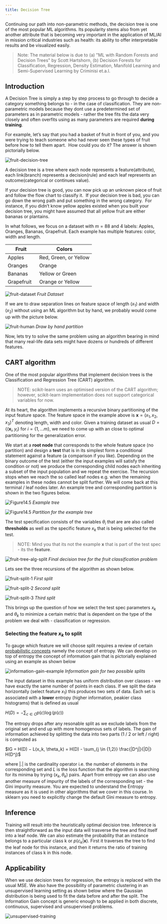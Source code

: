 ```yaml
---
title: Decision Tree
---
```


Continuing our path into non-parametric methods, the decision tree is one of the most popular ML algorithms. Its popularity stems also from yet another attribute that is becoming very important in the application of ML/AI in mission critical industries such as health: its ability to offer interpretable results and be visualized easily. 

> Note: The material below is due to (a) "ML with Random Forests and Decision Trees" by Scott Hartshorn, (b) Decision Forests for Classification, Regression, Density Estimation, Manifold Learning and Semi-Supervised Learning by Criminisi et.a.l.

## Introduction
A Decision Tree is simply a step by step process to go through to decide a category something belongs to - in the case of classification. They are non-parametric models because they dont use a predetermined set of parameters as in parametric models - rather the tree fits the data very closely and often overfits using as many parameters are required **during training**. 

For example, let’s say that you had a basket of fruit in front of you, and you were trying to teach someone who had never seen these types of fruit before how to tell them apart.  How could you do it? The answer is shown pictorially below. 

![fruit-decision-tree](images/fruit-decision-tree.png)

A decision tree is a tree where each node represents a feature(attribute), each link(branch) represents a decision(rule) and each leaf represents an outcome(categorical or continues value).

If your decision tree is good, you can now pick up an unknown piece of fruit and follow the flow chart to classify it.  If your decision tree is bad, you can go down the wrong path and put something in the wrong category.  For instance, if you didn’t know yellow apples existed when you built your decision tree, you might have assumed that all yellow fruit are either bananas or plantains.

In what follows, we focus on a dataset with $m=88$ and 4 labels: Apples, Oranges,  Bananas,  Grapefruit. Each example has multiple features: color, width and length. 

| Fruit  | Colors  |
|---|---|
|  Apples |  Red, Green, or Yellow   |
| Oranges  |  Orange |
|  Bananas |  Yellow or Green   |
| Grapefruit  | Orange or Yellow |

![fruit-dataset](images/fruit-dataset.png)
*Fruit Dataset*

If we are to draw separation lines on feature space of length ($x_1$) and width ($x_2$) without using an ML algorithm but by hand, we probably would come up with the picture below.

![fruit-human](images/fruit-split-human.png)
*Draw by hand partition*

Now, lets try to solve the same problem using an algorithm bearing in mind that many real-life data sets might have dozens or hundreds of different features.  


## CART algorithm 
One of the most popular algorithms that implement decision trees is the Classification and Regression Tree (CART) algorithm. 

> NOTE: scikit-learn uses an optimised version of the CART algorithm; however, scikit-learn implementation does not support categorical variables for now.

At its heart, the algorithm implements a recursive binary partitioning of the input feature space. The feature space in the example above is $\mathbf{x} = (x_1, x_2, x_3)^T$ denoting length, width and color. Given a training dataset as usual $D=\{(\mathbf x_i, y_i\}$ for $i=\{1, \dots m\}$, we need to come up with an close to optimal partitioning for the generalization error. 

We start at a **root node** that corresponds to the whole feature space (no partition) and design a **test** that is in its simplest form a conditional statement against a feature (a comparison if you like). Depending on the binary outcome of the test (either the input examples will satisfy the condition or not) we produce the corresponding child nodes each inheriting a subset of the input population and we repeat the exercise. The recursion stops when we reach the so called leaf nodes e.g. when the remaining examples in these nodes cannot be split further. We will come back at this terminal / leaf nodes later. An example tree and corresponding partition is shown in the two figures below.

![Figure14.5](images/Figure14.6.png)
*Example tree*

![Figure14.5](images/Figure14.5.png)
*Partition for the example tree*

The test specification consists of the variables $\theta_i$ that are are also called **thresholds** as well as the specific feature $x_k$ that is being selected for the test. 

> NOTE: Mind you that its not the example $\mathbf x$ that is part of the test spec - its the **feature**.

![fruit-tree-alg-split](images/fruit-tree-alg-split.png)
*Final decision tree for the fruit classification problem*

Lets see the three recursions of the algorithm as shown below. 

![fruit-split-1](images/fruit-split-1.png)
*First split*

![fruit-split-2](images/fruit-split-2.png)
*Second split*

![fruit-split-3](images/fruit-split-3.png)
*Third split*

This brings up the question of how we select the test spec parameters $x_k$ and $\theta_k$ to minimize a certain metric that is dependent on the type of the problem we deal with - classification or regression. 

### Selecting the feature $x_k$ to split
To gauge which feature we will choose split requires a review of certain [probabilistic concepts](/docs/lectures/ml-math/probability) namely the concept of entropy. We can develop on top of entropy the concept of information gain that is pictorially explained using an example as shown below

![information-gain-example](images/information-gain.png)
*Information gain for two possible splits*

The input dataset in this example has uniform distribution over classes - we have exactly the same number  of  points  in  each  class.  If  we  split  the  data  horizontally (select feature $x_1$) this  produces  two  sets  of  data.  Each  set  is  associated with a **lower** entropy (higher information, peakier class histograms) that is defined as usual

$H(D)   = − \sum_{c \in C} p(c) \log(p(c))$

The entropy drops after any resonable split as we exclude labels from the original set and end up with more homogenous sets of labels. The gain of information achieved by splitting the data into two parts (1 / 2 or left / right) is computed as 

$IG = H(D) − L(x_k, \theta_k) = H(D) - \sum_{j \in {1,2}} \frac{|D^j|}{|D|} H(D^j)$

where $|.|$ is the cardinality operator i.e. the number of elements in the corresponding set and $L$ is the loss function that the algorithm is searching for its minima by trying $(x_k, \theta_k)$ pairs. Apart from entropy we can also use another measure of impurity of the labels of the corresponding set - the Gini impurity measure. You are expected to understand the Entropy measure as it is used in other algorithms that we cover in this course. In sklearn you need to explicitly change the default Gini measure to entropy. 

## Inference
     
Training will result into the heuristically optimal decision tree. Inference is then straightforward as the input data will trasverse the tree and find itself into a leaf node. We can also estimate the probability that an instance belongs to a particular class k or $p(c_k|\mathbf x)$. First it traverses the tree to find the leaf node for this instance, and then it returns the ratio of training instances of class k in this node. 

## Applicability
When we use decision trees for regression, the entropy is replaced with the usual MSE. We also have the possibility of parametric clustering in an unsupervised learning setting as shown below where the Gaussian distribution is being used to fit the data before and after the split. The Information Gain concept is generic enough to be applied in both discrete, continuous, supervised and unsupervised problems. 

![unsupervised-training](images/unsupervised-training.png)







